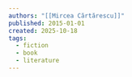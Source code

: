 ```yaml
---
authors: "[[Mircea Cărtărescu]]"
published: 2015-01-01
created: 2025-10-18
tags:
  - fiction
  - book
  - literature
---
```

